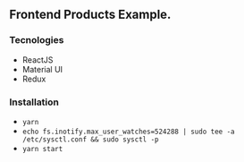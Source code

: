 ## Frontend Products Example.

### Tecnologies

- ReactJS
- Material UI
- Redux

### Installation

- `yarn`
- `echo fs.inotify.max_user_watches=524288 | sudo tee -a /etc/sysctl.conf && sudo sysctl -p`
- `yarn start`
